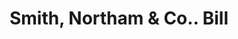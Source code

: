 ---
doi: 10.7916/D8Q82R3H
date_other: '1900'
date_other_textual: '1900'
form: printed ephemera
genre:
- Invoices
name:
- Smith, Northam & Co.
object_in_context_url: https://biggert.cul.columbia.edu/items/view/ave_biggert_00076
subject_hierarchical_geographic:
- Hartford, Connecticut, United States
subject_name:
- Smith, Northam & Co.
title: Smith, Northam & Co.. Bill
sort_title: Smith, Northam & Co.. Bill
call_number: ave_biggert_00076
coordinates:
- 41.7625,-72.67416666666666
pid: ave_biggert_00076
identifiers: ave_biggert_00076
permalink: /biggert/ave_biggert_00076/
layout: iiif-image-page
---